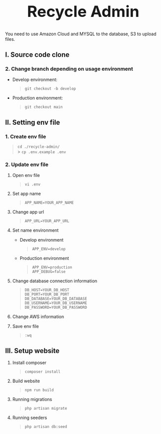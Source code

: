 <h1 align="center" style="font-size:50px"><strong>Recycle Admin</strong></h1>

You need to use Amazon Cloud and MYSQL to the database, S3 to upload files.

## I. Source code clone

<!-- ### 1. Source code clone from github -->
<!-- 
> `git@github.com:Kozocom/recycle-admin.git` -->

### 2. Change branch depending on usage environment

-   Develop environment:
    > `git checkout -b develop`
-   Production environment:
    > `git checkout main`

## II. Setting env file

### 1. Create env file

> `cd ./recycle-admin/` </br> > `cp .env.example .env`

### 2. Update env file

1. Open env file
    > `vi .env`
2. Set app name
    > `APP_NAME=YOUR_APP_NAME`
3. Change app url
    > `APP_URL=YOUR_APP_URL`
4. Set name environment
    - Develop environment
        > `APP_ENV=develop`
    - Production environment
        > `APP_ENV=production` <br/> `APP_DEBUG=false`
5. Change database connection information
    > `DB_HOST=YOUR_DB_HOST`<br/> `DB_PORT=YOUR_DB_PORT`<br/> `DB_DATABASE=YOUR_DB_DATABASE`<br/> `DB_USERNAME=YOUR_DB_USERNAME`<br/> `DB_PASSWORD=YOUR_DB_PASSWORD`<br/>

6. Change AWS information
    <!-- > `AWS_ACCESS_KEY_ID=YOUR_KEY_ID` <br/> `AWS_SECRET_ACCESS_KEY=YOUR_ACCESS_KEY`<br/>`AWS_DEFAULT_REGION=YOUR_DEFAULT_REGION`<br/> `AWS_BUCKET=YOUR_AWS_BUCKET` <br/> `AWS_URL=YOUR_AWS_URL` -->

7. Save env file
    > `:wq`

## III. Setup website

1. Install composer
    > `composer install`
2. Build website
    > `npm run build`
3. Running migrations
    > `php artisan migrate`
3. Running seeders
    > `php artisan db:seed`
